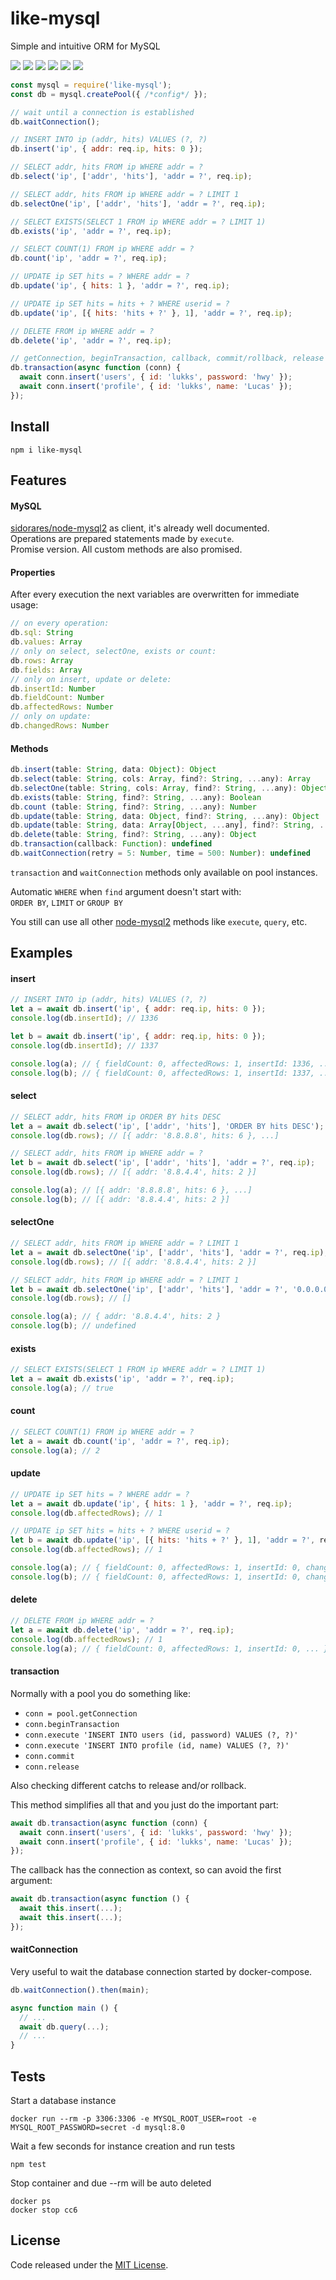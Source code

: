 # like-mysql

Simple and intuitive ORM for MySQL

![](https://img.shields.io/npm/v/like-mysql.svg) [![](https://img.shields.io/maintenance/yes/2019.svg?style=flat-square)](https://github.com/LuKks/like-mysql) ![](https://img.shields.io/github/size/lukks/like-mysql/index.js.svg) ![](https://img.shields.io/npm/dt/like-mysql.svg) ![](https://img.shields.io/badge/tested_with-tap-e683ff.svg) ![](https://img.shields.io/github/license/LuKks/like-mysql.svg)

```javascript
const mysql = require('like-mysql');
const db = mysql.createPool({ /*config*/ });

// wait until a connection is established
db.waitConnection();

// INSERT INTO ip (addr, hits) VALUES (?, ?)
db.insert('ip', { addr: req.ip, hits: 0 });

// SELECT addr, hits FROM ip WHERE addr = ?
db.select('ip', ['addr', 'hits'], 'addr = ?', req.ip);

// SELECT addr, hits FROM ip WHERE addr = ? LIMIT 1
db.selectOne('ip', ['addr', 'hits'], 'addr = ?', req.ip);

// SELECT EXISTS(SELECT 1 FROM ip WHERE addr = ? LIMIT 1)
db.exists('ip', 'addr = ?', req.ip);

// SELECT COUNT(1) FROM ip WHERE addr = ?
db.count('ip', 'addr = ?', req.ip);

// UPDATE ip SET hits = ? WHERE addr = ?
db.update('ip', { hits: 1 }, 'addr = ?', req.ip);

// UPDATE ip SET hits = hits + ? WHERE userid = ?
db.update('ip', [{ hits: 'hits + ?' }, 1], 'addr = ?', req.ip);

// DELETE FROM ip WHERE addr = ?
db.delete('ip', 'addr = ?', req.ip);

// getConnection, beginTransaction, callback, commit/rollback, release
db.transaction(async function (conn) {
  await conn.insert('users', { id: 'lukks', password: 'hwy' });
  await conn.insert('profile', { id: 'lukks', name: 'Lucas' });
});
```

## Install
```
npm i like-mysql
```

## Features
#### MySQL
[sidorares/node-mysql2](https://github.com/sidorares/node-mysql2) as client, it's already well documented.\
Operations are prepared statements made by `execute`.\
Promise version. All custom methods are also promised.

#### Properties
After every execution the next variables are overwritten for immediate usage:
```javascript
// on every operation:
db.sql: String
db.values: Array
// only on select, selectOne, exists or count:
db.rows: Array
db.fields: Array
// only on insert, update or delete:
db.insertId: Number
db.fieldCount: Number
db.affectedRows: Number
// only on update:
db.changedRows: Number
```

#### Methods
```javascript
db.insert(table: String, data: Object): Object
db.select(table: String, cols: Array, find?: String, ...any): Array
db.selectOne(table: String, cols: Array, find?: String, ...any): Object | undefined
db.exists(table: String, find?: String, ...any): Boolean
db.count (table: String, find?: String, ...any): Number
db.update(table: String, data: Object, find?: String, ...any): Object
db.update(table: String, data: Array[Object, ...any], find?: String, ...any): Object
db.delete(table: String, find?: String, ...any): Object
db.transaction(callback: Function): undefined
db.waitConnection(retry = 5: Number, time = 500: Number): undefined
```

`transaction` and `waitConnection` methods only available on pool instances.

Automatic `WHERE` when `find` argument doesn't start with:\
`ORDER BY`, `LIMIT` or `GROUP BY`

You still can use all other [node-mysql2](https://github.com/sidorares/node-mysql2) methods like `execute`, `query`, etc.

## Examples
#### insert
```javascript
// INSERT INTO ip (addr, hits) VALUES (?, ?)
let a = await db.insert('ip', { addr: req.ip, hits: 0 });
console.log(db.insertId); // 1336

let b = await db.insert('ip', { addr: req.ip, hits: 0 });
console.log(db.insertId); // 1337

console.log(a); // { fieldCount: 0, affectedRows: 1, insertId: 1336, ... }
console.log(b); // { fieldCount: 0, affectedRows: 1, insertId: 1337, ... }
```

#### select
```javascript
// SELECT addr, hits FROM ip ORDER BY hits DESC
let a = await db.select('ip', ['addr', 'hits'], 'ORDER BY hits DESC');
console.log(db.rows); // [{ addr: '8.8.8.8', hits: 6 }, ...]

// SELECT addr, hits FROM ip WHERE addr = ?
let b = await db.select('ip', ['addr', 'hits'], 'addr = ?', req.ip);
console.log(db.rows); // [{ addr: '8.8.4.4', hits: 2 }]

console.log(a); // [{ addr: '8.8.8.8', hits: 6 }, ...]
console.log(b); // [{ addr: '8.8.4.4', hits: 2 }]
```

#### selectOne
```javascript
// SELECT addr, hits FROM ip WHERE addr = ? LIMIT 1
let a = await db.selectOne('ip', ['addr', 'hits'], 'addr = ?', req.ip);
console.log(db.rows); // [{ addr: '8.8.4.4', hits: 2 }]

// SELECT addr, hits FROM ip WHERE addr = ? LIMIT 1
let b = await db.selectOne('ip', ['addr', 'hits'], 'addr = ?', '0.0.0.0');
console.log(db.rows); // []

console.log(a); // { addr: '8.8.4.4', hits: 2 }
console.log(b); // undefined
```

#### exists
```javascript
// SELECT EXISTS(SELECT 1 FROM ip WHERE addr = ? LIMIT 1)
let a = await db.exists('ip', 'addr = ?', req.ip);
console.log(a); // true
```

#### count
```javascript
// SELECT COUNT(1) FROM ip WHERE addr = ?
let a = await db.count('ip', 'addr = ?', req.ip);
console.log(a); // 2
```

#### update
```javascript
// UPDATE ip SET hits = ? WHERE addr = ?
let a = await db.update('ip', { hits: 1 }, 'addr = ?', req.ip);
console.log(db.affectedRows); // 1

// UPDATE ip SET hits = hits + ? WHERE userid = ?
let b = await db.update('ip', [{ hits: 'hits + ?' }, 1], 'addr = ?', req.ip);
console.log(db.affectedRows); // 1

console.log(a); // { fieldCount: 0, affectedRows: 1, insertId: 0, changedRows: 1, ... }
console.log(b); // { fieldCount: 0, affectedRows: 1, insertId: 0, changedRows: 1, ... }
```

#### delete
```javascript
// DELETE FROM ip WHERE addr = ?
let a = await db.delete('ip', 'addr = ?', req.ip);
console.log(db.affectedRows); // 1
console.log(a); // { fieldCount: 0, affectedRows: 1, insertId: 0, ... }
```

#### transaction
Normally with a pool you do something like:
- `conn = pool.getConnection`
- `conn.beginTransaction`
- `conn.execute 'INSERT INTO users (id, password) VALUES (?, ?)'`
- `conn.execute 'INSERT INTO profile (id, name) VALUES (?, ?)'`
- `conn.commit`
- `conn.release`

Also checking different catchs to release and/or rollback.

This method simplifies all that and you just do the important part:
```javascript
await db.transaction(async function (conn) {
  await conn.insert('users', { id: 'lukks', password: 'hwy' });
  await conn.insert('profile', { id: 'lukks', name: 'Lucas' });
});
```

The callback has the connection as context, so can avoid the first argument:
```javascript
await db.transaction(async function () {
  await this.insert(...);
  await this.insert(...);
});
```

#### waitConnection
Very useful to wait the database connection started by docker-compose.
```javascript
db.waitConnection().then(main);

async function main () {
  // ...
  await db.query(...);
  // ...
}
```

## Tests
Start a database instance
```
docker run --rm -p 3306:3306 -e MYSQL_ROOT_USER=root -e MYSQL_ROOT_PASSWORD=secret -d mysql:8.0
```

Wait a few seconds for instance creation and run tests
```
npm test
```

Stop container and due --rm will be auto deleted
```
docker ps
docker stop cc6
```

## License
Code released under the [MIT License](https://github.com/LuKks/like-mysql/blob/master/LICENSE).
